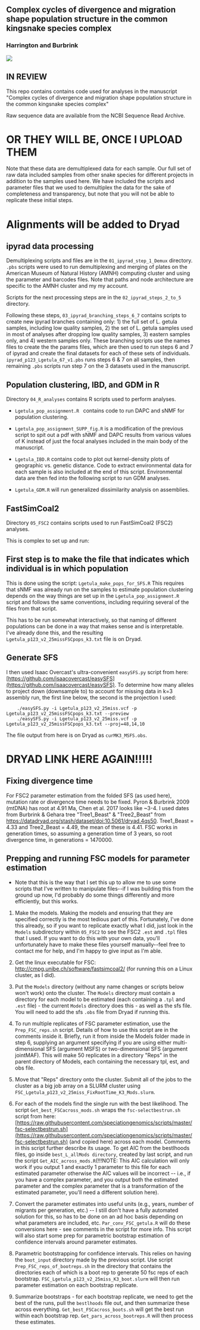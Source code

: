 ## Complex cycles of divergence and migration shape population structure in the common kingsnake species complex

### Harrington and Burbrink

![](getula_ms_git_image.png)

## IN REVIEW

This repo contains contains code used for analyses in the manuscript "Complex cycles of divergence and migration shape population structure in the common kingsnake species complex"

Raw sequence data are available from the NCBI Sequence Read Archive. 

# OR THEY WILL BE, ONCE I UPLOAD THEM

Note that these data are demultiplexed data for each sample. Our full set of raw data included samples from other snake species for different projects in addition to the samples used here. We have included the scripts and parameter files that we used to demultiplex the data for the sake of completeness and transparency, but note that you will not be able to replicate these initial steps.

# Alignments will be added to Dryad


## ipyrad data processing

Demultiplexing scripts and files are in the `01_ipyrad_step_1_Demux` directory. `.pbs` scripts were used to run demultiplexing and merging of plates on the American Museum of Natural History (AMNH) computing cluster and using the parameter and barcodes files. Note that paths and node architecture are specific to the AMNH cluster and my my account.

Scripts for the next processing steps are in the `02_ipyrad_steps_2_to_5` directory.

Following these steps, `03_ipyrad_branching_steps_6_7` contains scripts to create new ipyrad branches containing only: 1) the full set of L. getula samples, including low quality samples, 2) the set of L. getula samples used in most of analyses after dropping low quality samples, 3) eastern samples only, and 4) western samples only. These branching scripts use the names files to create the the params files, which are then used to run steps 6 and 7 of ipyrad and create the final datasets for each of these sets of individuals. `ipyrad_p123_Lgetula_67_v1.pbs` runs steps 6 & 7 on all samples, then remaining `.pbs` scripts run step 7 on the 3 datasets used in the manuscript.


## Population clustering, IBD, and GDM in R

Directory `04_R_analyses` contains R scripts used to perform analyses.

* `Lgetula_pop_assignment.R ` contains code to run DAPC and sNMF for population clustering.

* `Lgetula_pop_assignment_SUPP_fig.R` is a modification of the previous script to spit out a pdf with sNMF and DAPC results from various values of K instead of just the focal analyses included in the main body of the manuscript.

* `Lgetula_IBD.R` contains code to plot out kernel-density plots of geographic vs. genetic distance. Code to extract environmental data for each sample is also included at the end of this script. Environmental data are then fed into the following script to run GDM analyses.

* `Lgetula_GDM.R` will run generalized dissimilarity analysis on assemblies.




## FastSimCoal2

Directory `05_FSC2` contains scripts used to run FastSimCoal2 (FSC2) analyses.

This is complex to set up and run:


## First step is to make the file that indicates which individual is in which population


This is done using the script: `Lgetula_make_pops_for_SFS.R` This requires that sNMF was already run on the samples to estimate population clustering depends on the way things are set up in the `Lgetula_pop_assignment.R` script and follows the same conventions, including requiring several of the files from that script.

This has to be run somewhat interactively, so that naming of different populations can be done in a way that makes sense and is interpretable. I've already done this, and the resulting `Lgetula_p123_v2_25missFSCpops_k3.txt` file is on Dryad.



## Generate SFS


I then used Isaac Overcast's ultra-convenient `easySFS.py` script from here: [https://github.com/isaacovercast/easySFS](https://github.com/isaacovercast/easySFS). To determine how many alleles to project down (downsample to) to account for missing data
in k=3 assembly run, the first line below, the second is the projection I used:


```
	./easySFS.py -i Lgetula_p123_v2_25miss.vcf -p Lgetula_p123_v2_25missFSCpops_k3.txt --preview
	./easySFS.py -i Lgetula_p123_v2_25miss.vcf -p Lgetula_p123_v2_25missFSCpops_k3.txt --proj=48,14,10
```

The file output from here is on Dryad as `curMK3_MSFS.obs`.

# DRYAD LINK HERE AGAIN!!!!!


## Fixing divergence time

For FSC2 parameter estimation from the folded SFS (as used here), mutation rate or divergence time needs to be fixed. Pyron & Burbrink 2009 (mtDNA) has root at 4.91 Ma, Chen et al. 2017 looks like ~3-4. I used dates from Burbrink & Gehara tree "Tree1\_Beast" & "Tree2\_Beast" from https://datadryad.org/stash/dataset/doi:10.5061/dryad.4qs50. Tree1\_Beast = 4.33 and Tree2\_Beast = 4.49, the mean of these is 4.41. FSC works in generation times, so assuming a generation time of 3 years, so root divergence time, in generations = 1470000.


## Prepping and running FSC models for parameter estimation

* Note that this is the way that I set this up to allow me to use some scripts that I've written to manipulate files--if I was building this from the ground up now, I'd probably do some things differently and more efficiently, but this works.

1. Make the models. Making the models and ensuring that they are specified correctly is the most tedious part of this. Fortunately, I've done this already, so if you want to replicate exactly what I did, just look in the `Models` subdirectory within `05_FSC2` to see the FSC2 `.est` and `.tpl` files that I used. If you want to do this with your own data, you'll unfortunately have to make these files yourself manually--feel free to contact me for help, and I'm happy to give input as I'm able.

2. Get the linux executable for FSC: http://cmpg.unibe.ch/software/fastsimcoal2/ (for running this on a Linux cluster, as I did).

3. Put the `Models` directory (without any name changes or scripts below won't work) onto the cluster. The `Models` directory must contain a directory for each model to be estimated (each containing a `.tpl` and `.est` file) - the current `Models` directory does this - as well as the sfs file. You will need to add the sfs `.obs` file from Dryad if running this.

4. To run multiple replicates of FSC parameter estimation, use the `Prep_FSC_reps.sh` script. Details of how to use this script are in the comments inside it. Briefly, run it from inside the Models folder made in step 6, supplying an argument specifying if you are using either multi-dimensional SFS (argument MSFS) or two-dimensional SFS (argument jointMAF). This will make 50 replicates in a directory "Reps" in the parent directory of Models, each containing the necessary tpl, est, and obs file.

5. Move that "Reps" directory onto the cluster. Submit all of the jobs to the cluster as a big job array on a SLURM cluster using `FSC_Lgetula_p123_v2_25miss_FixRootTime_K3_Mods.slurm`.
	
6. For each of the models find the single run with the best likelihood. The script `Get_best_FSCacross_mods.sh` wraps the `fsc-selectbestrun.sh` script from here: [https://raw.githubusercontent.com/speciationgenomics/scripts/master/fsc-selectbestrun.sh](https://raw.githubusercontent.com/speciationgenomics/scripts/master/fsc-selectbestrun.sh) (and copied here) across each model. Comments in this script further describe its usage. To get AIC from the bestlhoods files, go inside `best_L_allMods directory`, created by last script, and run the script `Get_AIC_across_mods.R`(!!!NOTE: This AIC calculation will only work if you output 1 and exactly 1 parameter to this file for each estimated parameter otherwise the AIC values will be incorrect -- i.e., if you have a complex parameter, and you output both the estimated parameter and the complex parameter that is a transformation of the estimated parameter, you'll need a different solution here).

7. Convert the parameter estimates into useful units (e.g., years, number of migrants per generation, etc.) -- I still don't have a fully automated solution for this, so has to be done on an ad hoc basis depending on what parameters are included, etc. `Par_conv_FSC_getula.R` will do these conversions here - see comments in the script for more info.  This script will also start some prep for parametric bootstrap estimation of confidence intervals around parameter estimates.

8. Parametric bootstrapping for confidence intervals. This relies on having the `boot_input` directory made by the previous script. Use script `Prep_FSC_reps_of_bootreps.sh` in the directory that contains the directories each of which is a boot rep to generate 50 fsc reps of each bootstrap. `FSC_Lgetula_p123_v2_25miss_K3_boot.slurm` will then run parameter estimation on each bootstrap replicate.

9. Summarize bootstraps - for each bootstrap replicate, we need to get the best of the runs, pull the `bestlhoods` file out, and then summarize these across everything. `Get_best_FSCacross_boots.sh` will get the best run within each bootstrap rep. `Get_pars_across_bootreps.R` will then process these estimates.








